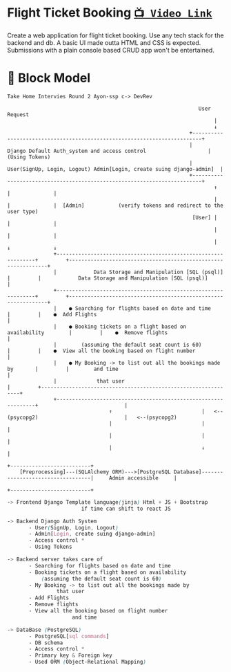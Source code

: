 # Flight Ticket Booking [`📺 Video Link`]([https://youtube.com](https://youtu.be/BVY7doCcjkA))

Create a web application for flight ticket booking. Use any tech stack for the backend and db. A basic UI made outta HTML and CSS is expected. Submissions with a  plain console based CRUD app won't be entertained.

# 🎯 Block Model

    Take Home Intervies Round 2 Ayon-ssp c-> DevRev

                                                                  User Request
                                                                       |
                                                                       ↓
                                                               +-------------------------------------------------------------------------+
                                                               |        Django Default Auth_system and access control                    | (Using Tokens)
                                                               |    User(SignUp, Login, Logout) Admin[Login, create suing django-admin]  |
                                                               +-------------------------------------------------------------------------+
                                                                       ↑        |              |
                                                                       |        |              |  [Admin]           (verify tokens and redirect to the user type)
                                                                [User] |        |              |
                                                                       |        |              |
                                                                       |        ↓              ↓
                   +---------------------------------------------------------------+         +---------------------------------------------------------------+
                   |            Data Storage and Manipulation [SQL (psql)]         |         |            Data Storage and Manipulation [SQL (psql)]         |
                   +---------------------------------------------------------------+         +---------------------------------------------------------------+
                   |    ● Searching for flights based on date and time             |         |    ●  Add Flights                                             |
                   |    ● Booking tickets on a flight based on availability        |         |    ●  Remove flights                                          |
                   |        (assuming the default seat count is 60)                |         |    ●  View all the booking based on flight number             |
                   |    ● My Booking -> to list out all the bookings made by       |         |        and time                                               |
                   |             that user                                         |         +---------------------------------------------------------------+
                   +---------------------------------------------------------------+                            |
                                     ↑                             |   <--(psycopg2)                            |   <--(psycopg2)
                                     |                             |                                            |
                                     |                             |                                            |
                                     |                             ↓                                            |
                                                                                                     +--------------------------+
        [Preprocessing]---(SQLAlchemy ORM)--->[PostgreSQL Database]----------------------------------|     Admin accessible     |
                                                                                                     +--------------------------+



```css
-> Frontend Django Template language(jinja) Html + JS + Bootstrap
                        if time can shift to react JS

-> Backend Django Auth System
       - User(SignUp, Login, Logout)
       - Admin[Login, create suing django-admin]
       - Access control *
       - Using Tokens

-> Backend server takes care of
       - Searching for flights based on date and time
       - Booking tickets on a flight based on availability
           (assuming the default seat count is 60)
       - My Booking -> to list out all the bookings made by
                that user
       - Add Flights
       - Remove flights
       - View all the booking based on flight number
                     and time

-> DataBase (PostgreSQL)
       - PostgreSQL[sql commands]
       - DB schema
       - Access control *
       - Primary key & Foreign key
       - Used ORM (Object-Relational Mapping)


```
